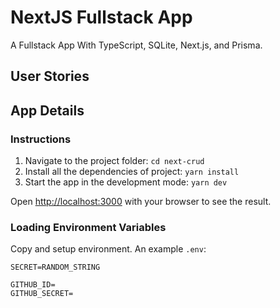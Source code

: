 # NextJS Fullstack App

A Fullstack App With TypeScript, SQLite, Next.js, and Prisma.


## User Stories

## App Details


### Instructions

1. Navigate to the project folder: `cd next-crud`
2. Install all the dependencies of project: `yarn install`
3. Start the app in the development mode: `yarn dev`

Open [http://localhost:3000](http://localhost:3000) with your browser to see the result.

### Loading Environment Variables

Copy and setup environment. An example `.env`:

```
SECRET=RANDOM_STRING

GITHUB_ID=
GITHUB_SECRET=
```